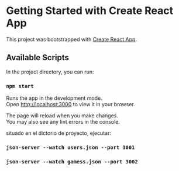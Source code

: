 
# Getting Started with Create React App

This project was bootstrapped with [Create React App](https://github.com/facebook/create-react-app).

## Available Scripts

In the project directory, you can run:

### `npm start`

Runs the app in the development mode.\
Open [http://localhost:3000](http://localhost:3000) to view it in your browser.

The page will reload when you make changes.\
You may also see any lint errors in the console.

situado en el dictorio de proyecto, ejecutar:
### `json-server --watch users.json --port 3001 `
### `json-server --watch gamess.json --port 3002 `
